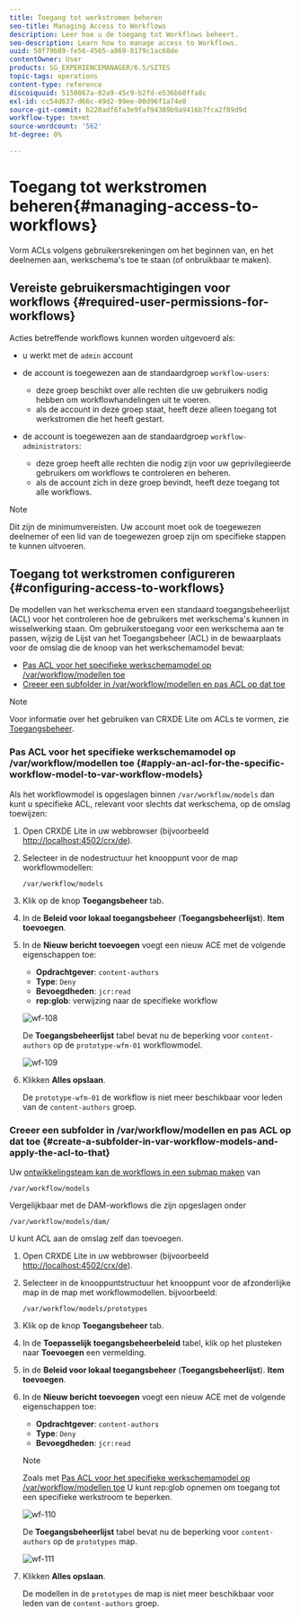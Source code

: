 ```yaml
---
title: Toegang tot werkstromen beheren
seo-title: Managing Access to Workflows
description: Leer hoe u de toegang tot Workflows beheert.
seo-description: Learn how to manage access to Workflows.
uuid: 58f79b89-fe56-4565-a869-8179c1ac68de
contentOwner: User
products: SG_EXPERIENCEMANAGER/6.5/SITES
topic-tags: operations
content-type: reference
discoiquuid: 5150867a-02a9-45c9-b2fd-e536b60ffa8c
exl-id: cc54d637-d66c-49d2-99ee-00d96f1a74e0
source-git-commit: b220adf6fa3e9faf94389b9a9416b7fca2f89d9d
workflow-type: tm+mt
source-wordcount: '562'
ht-degree: 0%

---
```


# Toegang tot werkstromen beheren{#managing-access-to-workflows}

Vorm ACLs volgens gebruikersrekeningen om het beginnen van, en het deelnemen aan, werkschema&#39;s toe te staan (of onbruikbaar te maken).

## Vereiste gebruikersmachtigingen voor workflows {#required-user-permissions-for-workflows}

Acties betreffende workflows kunnen worden uitgevoerd als:

* u werkt met de `admin` account
* de account is toegewezen aan de standaardgroep `workflow-users`:

   * deze groep beschikt over alle rechten die uw gebruikers nodig hebben om workflowhandelingen uit te voeren.
   * als de account in deze groep staat, heeft deze alleen toegang tot werkstromen die het heeft gestart.

* de account is toegewezen aan de standaardgroep `workflow-administrators`:

   * deze groep heeft alle rechten die nodig zijn voor uw geprivilegieerde gebruikers om workflows te controleren en beheren.
   * als de account zich in deze groep bevindt, heeft deze toegang tot alle workflows.

>[!NOTE]
>
>Dit zijn de minimumvereisten. Uw account moet ook de toegewezen deelnemer of een lid van de toegewezen groep zijn om specifieke stappen te kunnen uitvoeren.

## Toegang tot werkstromen configureren {#configuring-access-to-workflows}

De modellen van het werkschema erven een standaard toegangsbeheerlijst (ACL) voor het controleren hoe de gebruikers met werkschema&#39;s kunnen in wisselwerking staan. Om gebruikerstoegang voor een werkschema aan te passen, wijzig de Lijst van het Toegangsbeheer (ACL) in de bewaarplaats voor de omslag die de knoop van het werkschemamodel bevat:

* [Pas ACL voor het specifieke werkschemamodel op /var/workflow/modellen toe](/help/sites-administering/workflows-managing.md#apply-an-acl-for-the-specific-workflow-model-to-var-workflow-models)
* [Creeer een subfolder in /var/workflow/modellen en pas ACL op dat toe](/help/sites-administering/workflows-managing.md#create-a-subfolder-in-var-workflow-models-and-apply-the-acl-to-that)

>[!NOTE]
>
>Voor informatie over het gebruiken van CRXDE Lite om ACLs te vormen, zie [Toegangsbeheer](/help/sites-administering/user-group-ac-admin.md#access-right-management).

### Pas ACL voor het specifieke werkschemamodel op /var/workflow/modellen toe {#apply-an-acl-for-the-specific-workflow-model-to-var-workflow-models}

Als het workflowmodel is opgeslagen binnen `/var/workflow/models` dan kunt u specifieke ACL, relevant voor slechts dat werkschema, op de omslag toewijzen:

1. Open CRXDE Lite in uw webbrowser (bijvoorbeeld [http://localhost:4502/crx/de](http://localhost:4502/crx/de)).
1. Selecteer in de nodestructuur het knooppunt voor de map workflowmodellen:

   `/var/workflow/models`

1. Klik op de knop **Toegangsbeheer** tab.
1. In de **Beleid voor lokaal toegangsbeheer** (**Toegangsbeheerlijst**). **Item toevoegen**.
1. In de **Nieuw bericht toevoegen** voegt een nieuw ACE met de volgende eigenschappen toe:

   * **Opdrachtgever**: `content-authors`
   * **Type**: `Deny`
   * **Bevoegdheden**: `jcr:read`
   * **rep:glob**: verwijzing naar de specifieke workflow

   ![wf-108](assets/wf-108.png)

   De **Toegangsbeheerlijst** tabel bevat nu de beperking voor `content-authors` op de `prototype-wfm-01` workflowmodel.

   ![wf-109](assets/wf-109.png)

1. Klikken **Alles opslaan**.

   De `prototype-wfm-01` de workflow is niet meer beschikbaar voor leden van de `content-authors` groep.

### Creeer een subfolder in /var/workflow/modellen en pas ACL op dat toe {#create-a-subfolder-in-var-workflow-models-and-apply-the-acl-to-that}

Uw [ontwikkelingsteam kan de workflows in een submap maken](/help/sites-developing/workflows-models.md#creating-a-new-workflow) van

`/var/workflow/models`

Vergelijkbaar met de DAM-workflows die zijn opgeslagen onder

`/var/workflow/models/dam/`

U kunt ACL aan de omslag zelf dan toevoegen.

1. Open CRXDE Lite in uw webbrowser (bijvoorbeeld [http://localhost:4502/crx/de](http://localhost:4502/crx/de)).
1. Selecteer in de knooppuntstructuur het knooppunt voor de afzonderlijke map in de map met workflowmodellen. bijvoorbeeld:

   `/var/workflow/models/prototypes`

1. Klik op de knop **Toegangsbeheer** tab.
1. In de **Toepasselijk toegangsbeheerbeleid** tabel, klik op het plusteken naar **Toevoegen** een vermelding.
1. In de **Beleid voor lokaal toegangsbeheer** (**Toegangsbeheerlijst**). **Item toevoegen**.
1. In de **Nieuw bericht toevoegen** voegt een nieuw ACE met de volgende eigenschappen toe:

   * **Opdrachtgever**: `content-authors`
   * **Type**: `Deny`
   * **Bevoegdheden**: `jcr:read`

   >[!NOTE]
   >
   >Zoals met [Pas ACL voor het specifieke werkschemamodel op /var/workflow/modellen toe](/help/sites-administering/workflows-managing.md#apply-an-acl-for-the-specific-workflow-model-to-var-workflow-models) U kunt rep:glob opnemen om toegang tot een specifieke werkstroom te beperken.

   ![wf-110](assets/wf-110.png)

   De **Toegangsbeheerlijst** tabel bevat nu de beperking voor `content-authors` op de `prototypes` map.

   ![wf-111](assets/wf-111.png)

1. Klikken **Alles opslaan**.

   De modellen in de `prototypes` de map is niet meer beschikbaar voor leden van de `content-authors` groep.
